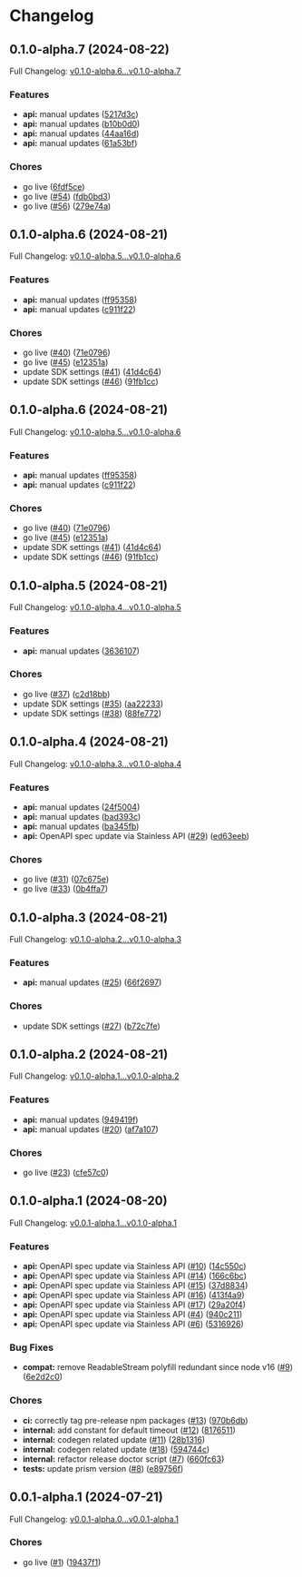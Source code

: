 # Changelog

## 0.1.0-alpha.7 (2024-08-22)

Full Changelog: [v0.1.0-alpha.6...v0.1.0-alpha.7](https://github.com/artilla-ai/artilla-node/compare/v0.1.0-alpha.6...v0.1.0-alpha.7)

### Features

* **api:** manual updates ([5217d3c](https://github.com/artilla-ai/artilla-node/commit/5217d3c50354e20f0e086b20751b5dbb5c799d6b))
* **api:** manual updates ([b10b0d0](https://github.com/artilla-ai/artilla-node/commit/b10b0d041330201485a2872bb39eb639933493c2))
* **api:** manual updates ([44aa16d](https://github.com/artilla-ai/artilla-node/commit/44aa16d550e65302ffa4e530bec84d0cc44285ae))
* **api:** manual updates ([61a53bf](https://github.com/artilla-ai/artilla-node/commit/61a53bf73e475d1c87e8f16d117b41ea129a7448))


### Chores

* go live ([6fdf5ce](https://github.com/artilla-ai/artilla-node/commit/6fdf5ce257b053228e4e640201ac6006759f8605))
* go live ([#54](https://github.com/artilla-ai/artilla-node/issues/54)) ([fdb0bd3](https://github.com/artilla-ai/artilla-node/commit/fdb0bd316fce974da66a34483efb1822c22b0169))
* go live ([#56](https://github.com/artilla-ai/artilla-node/issues/56)) ([279e74a](https://github.com/artilla-ai/artilla-node/commit/279e74aed9201ff352cc3300f4c717c06d87b558))

## 0.1.0-alpha.6 (2024-08-21)

Full Changelog: [v0.1.0-alpha.5...v0.1.0-alpha.6](https://github.com/artilla-ai/artilla-node/compare/v0.1.0-alpha.5...v0.1.0-alpha.6)

### Features

* **api:** manual updates ([ff95358](https://github.com/artilla-ai/artilla-node/commit/ff9535879be5c540b21393f0c6e7f86db84016c3))
* **api:** manual updates ([c911f22](https://github.com/artilla-ai/artilla-node/commit/c911f22708e944bf91b07c1bcf33af094185f241))


### Chores

* go live ([#40](https://github.com/artilla-ai/artilla-node/issues/40)) ([71e0796](https://github.com/artilla-ai/artilla-node/commit/71e079661205b9de26183dfc3e39010b185d6656))
* go live ([#45](https://github.com/artilla-ai/artilla-node/issues/45)) ([e12351a](https://github.com/artilla-ai/artilla-node/commit/e12351ad69e9d764d8eb27ac905c2d1f4fa718e9))
* update SDK settings ([#41](https://github.com/artilla-ai/artilla-node/issues/41)) ([41d4c64](https://github.com/artilla-ai/artilla-node/commit/41d4c64b5f9b6db5cfdd46ba97dd4535ea273a0d))
* update SDK settings ([#46](https://github.com/artilla-ai/artilla-node/issues/46)) ([91fb1cc](https://github.com/artilla-ai/artilla-node/commit/91fb1ccef0e3762126c3231b491c50f738986387))

## 0.1.0-alpha.6 (2024-08-21)

Full Changelog: [v0.1.0-alpha.5...v0.1.0-alpha.6](https://github.com/artilla-ai/artilla-node/compare/v0.1.0-alpha.5...v0.1.0-alpha.6)

### Features

* **api:** manual updates ([ff95358](https://github.com/artilla-ai/artilla-node/commit/ff9535879be5c540b21393f0c6e7f86db84016c3))
* **api:** manual updates ([c911f22](https://github.com/artilla-ai/artilla-node/commit/c911f22708e944bf91b07c1bcf33af094185f241))


### Chores

* go live ([#40](https://github.com/artilla-ai/artilla-node/issues/40)) ([71e0796](https://github.com/artilla-ai/artilla-node/commit/71e079661205b9de26183dfc3e39010b185d6656))
* go live ([#45](https://github.com/artilla-ai/artilla-node/issues/45)) ([e12351a](https://github.com/artilla-ai/artilla-node/commit/e12351ad69e9d764d8eb27ac905c2d1f4fa718e9))
* update SDK settings ([#41](https://github.com/artilla-ai/artilla-node/issues/41)) ([41d4c64](https://github.com/artilla-ai/artilla-node/commit/41d4c64b5f9b6db5cfdd46ba97dd4535ea273a0d))
* update SDK settings ([#46](https://github.com/artilla-ai/artilla-node/issues/46)) ([91fb1cc](https://github.com/artilla-ai/artilla-node/commit/91fb1ccef0e3762126c3231b491c50f738986387))

## 0.1.0-alpha.5 (2024-08-21)

Full Changelog: [v0.1.0-alpha.4...v0.1.0-alpha.5](https://github.com/artilla-ai/artilla-node/compare/v0.1.0-alpha.4...v0.1.0-alpha.5)

### Features

* **api:** manual updates ([3636107](https://github.com/artilla-ai/artilla-node/commit/3636107d6228b85fe92dc4f6d52ee979c8c6104c))


### Chores

* go live ([#37](https://github.com/artilla-ai/artilla-node/issues/37)) ([c2d18bb](https://github.com/artilla-ai/artilla-node/commit/c2d18bbdf03479ab426eed5df43df2d3417f6dc6))
* update SDK settings ([#35](https://github.com/artilla-ai/artilla-node/issues/35)) ([aa22233](https://github.com/artilla-ai/artilla-node/commit/aa22233f220b45dcad7082d6ab4c5aa1e62001bd))
* update SDK settings ([#38](https://github.com/artilla-ai/artilla-node/issues/38)) ([88fe772](https://github.com/artilla-ai/artilla-node/commit/88fe77212b5ea8ff9c8e39dd5eaede09bf9a8944))

## 0.1.0-alpha.4 (2024-08-21)

Full Changelog: [v0.1.0-alpha.3...v0.1.0-alpha.4](https://github.com/artilla-ai/artilla-node/compare/v0.1.0-alpha.3...v0.1.0-alpha.4)

### Features

* **api:** manual updates ([24f5004](https://github.com/artilla-ai/artilla-node/commit/24f50046f96f86cdeb4473cda01947c5f0b68319))
* **api:** manual updates ([bad393c](https://github.com/artilla-ai/artilla-node/commit/bad393c553b4fc53ce0ee397b3178122cc894a12))
* **api:** manual updates ([ba345fb](https://github.com/artilla-ai/artilla-node/commit/ba345fbf2b7888adb635677d0383481cec97826c))
* **api:** OpenAPI spec update via Stainless API ([#29](https://github.com/artilla-ai/artilla-node/issues/29)) ([ed63eeb](https://github.com/artilla-ai/artilla-node/commit/ed63eeb74277f53e80a067505a3b6abe05008ff9))


### Chores

* go live ([#31](https://github.com/artilla-ai/artilla-node/issues/31)) ([07c675e](https://github.com/artilla-ai/artilla-node/commit/07c675e9b3ec0c74665ed6740aa1a732a25fddce))
* go live ([#33](https://github.com/artilla-ai/artilla-node/issues/33)) ([0b4ffa7](https://github.com/artilla-ai/artilla-node/commit/0b4ffa7e19fc3d2d00aa1f55476ce5c152c91b02))

## 0.1.0-alpha.3 (2024-08-21)

Full Changelog: [v0.1.0-alpha.2...v0.1.0-alpha.3](https://github.com/artilla-ai/artilla-node/compare/v0.1.0-alpha.2...v0.1.0-alpha.3)

### Features

* **api:** manual updates ([#25](https://github.com/artilla-ai/artilla-node/issues/25)) ([66f2697](https://github.com/artilla-ai/artilla-node/commit/66f2697f516addae7f42c27de3463cf83dd14508))


### Chores

* update SDK settings ([#27](https://github.com/artilla-ai/artilla-node/issues/27)) ([b72c7fe](https://github.com/artilla-ai/artilla-node/commit/b72c7fe227a7e48284425b20835631e5d64d51f9))

## 0.1.0-alpha.2 (2024-08-21)

Full Changelog: [v0.1.0-alpha.1...v0.1.0-alpha.2](https://github.com/artilla-ai/artilla-node/compare/v0.1.0-alpha.1...v0.1.0-alpha.2)

### Features

* **api:** manual updates ([949419f](https://github.com/artilla-ai/artilla-node/commit/949419f334e42d8fe256d01502018e9e807f24bd))
* **api:** manual updates ([#20](https://github.com/artilla-ai/artilla-node/issues/20)) ([af7a107](https://github.com/artilla-ai/artilla-node/commit/af7a107eaeed25af98df7e1aa3dfc99da6e00b6d))


### Chores

* go live ([#23](https://github.com/artilla-ai/artilla-node/issues/23)) ([cfe57c0](https://github.com/artilla-ai/artilla-node/commit/cfe57c030f97e6a52eb4f8babd97cb1e98b834b8))

## 0.1.0-alpha.1 (2024-08-20)

Full Changelog: [v0.0.1-alpha.1...v0.1.0-alpha.1](https://github.com/artilla-ai/artilla-node/compare/v0.0.1-alpha.1...v0.1.0-alpha.1)

### Features

* **api:** OpenAPI spec update via Stainless API ([#10](https://github.com/artilla-ai/artilla-node/issues/10)) ([14c550c](https://github.com/artilla-ai/artilla-node/commit/14c550c432d9d5b2790315e8c4e610dbcbe96e23))
* **api:** OpenAPI spec update via Stainless API ([#14](https://github.com/artilla-ai/artilla-node/issues/14)) ([166c6bc](https://github.com/artilla-ai/artilla-node/commit/166c6bcbdaa0d8c3b7a6b5d2882720e753548805))
* **api:** OpenAPI spec update via Stainless API ([#15](https://github.com/artilla-ai/artilla-node/issues/15)) ([37d8834](https://github.com/artilla-ai/artilla-node/commit/37d8834d37b12b7c2749dbc08f4b804f97c30326))
* **api:** OpenAPI spec update via Stainless API ([#16](https://github.com/artilla-ai/artilla-node/issues/16)) ([413f4a9](https://github.com/artilla-ai/artilla-node/commit/413f4a9bf95048ec09f699a13604f65fd087aab1))
* **api:** OpenAPI spec update via Stainless API ([#17](https://github.com/artilla-ai/artilla-node/issues/17)) ([29a20f4](https://github.com/artilla-ai/artilla-node/commit/29a20f4588553a9341bbf01eac53e38a46fe4af9))
* **api:** OpenAPI spec update via Stainless API ([#4](https://github.com/artilla-ai/artilla-node/issues/4)) ([940c211](https://github.com/artilla-ai/artilla-node/commit/940c2115adf49b861323748adec729834be07a10))
* **api:** OpenAPI spec update via Stainless API ([#6](https://github.com/artilla-ai/artilla-node/issues/6)) ([5316926](https://github.com/artilla-ai/artilla-node/commit/53169267d5ab04cc4d5de840d70f14033fd1a6a2))


### Bug Fixes

* **compat:** remove ReadableStream polyfill redundant since node v16 ([#9](https://github.com/artilla-ai/artilla-node/issues/9)) ([6e2d2c0](https://github.com/artilla-ai/artilla-node/commit/6e2d2c0dc8deeafeb3590f367735f96e2ed17400))


### Chores

* **ci:** correctly tag pre-release npm packages ([#13](https://github.com/artilla-ai/artilla-node/issues/13)) ([970b6db](https://github.com/artilla-ai/artilla-node/commit/970b6dbd8ebd8fa09160382ba1009f60138e6fb7))
* **internal:** add constant for default timeout ([#12](https://github.com/artilla-ai/artilla-node/issues/12)) ([8176511](https://github.com/artilla-ai/artilla-node/commit/8176511dccb73ea49757a7b3dfb7c36f2a7dc9de))
* **internal:** codegen related update ([#11](https://github.com/artilla-ai/artilla-node/issues/11)) ([28b1316](https://github.com/artilla-ai/artilla-node/commit/28b13165dc67cb88e8fbd3de44d7e9c43c7edfaa))
* **internal:** codegen related update ([#18](https://github.com/artilla-ai/artilla-node/issues/18)) ([594744c](https://github.com/artilla-ai/artilla-node/commit/594744cf674b710e73b83be9ece0ae47d19d08d8))
* **internal:** refactor release doctor script ([#7](https://github.com/artilla-ai/artilla-node/issues/7)) ([660fc63](https://github.com/artilla-ai/artilla-node/commit/660fc638d5eeab810724542234842ed29b57bcfa))
* **tests:** update prism version ([#8](https://github.com/artilla-ai/artilla-node/issues/8)) ([e89756f](https://github.com/artilla-ai/artilla-node/commit/e89756fb489cd085790a90bb5ce6d45a43858320))

## 0.0.1-alpha.1 (2024-07-21)

Full Changelog: [v0.0.1-alpha.0...v0.0.1-alpha.1](https://github.com/artilla-ai/artilla-node/compare/v0.0.1-alpha.0...v0.0.1-alpha.1)

### Chores

* go live ([#1](https://github.com/artilla-ai/artilla-node/issues/1)) ([19437f1](https://github.com/artilla-ai/artilla-node/commit/19437f1ade67e36e2137d197dcc145c0179d63e9))
